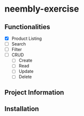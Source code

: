 # neembly-exercise

## Functionalities

- [x] Product Listing
- [ ] Search
- [ ] Filter
- [ ] CRUD
  - [ ] Create
  - [ ] Read
  - [ ] Update
  - [ ] Delete

## Project Information

<!-- todo -->

## Installation

<!-- todo -->
